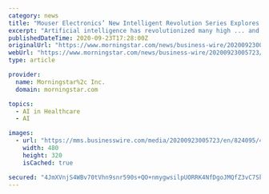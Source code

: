 ```yaml
---
category: news
title: "Mouser Electronics’ New Intelligent Revolution Series Explores Cutting-Edge Applications in Artificial Intelligence"
excerpt: "Artificial intelligence has revolutionized many high ... and identifying patterns in brain scans to predict the outcomes of speech therapy. As a global authorized distributor, Mouser offers ..."
publishedDateTime: 2020-09-23T17:28:00Z
originalUrl: "https://www.morningstar.com/news/business-wire/20200923005723/mouser-electronics-new-intelligent-revolution-series-explores-cutting-edge-applications-in-artificial-intelligence"
webUrl: "https://www.morningstar.com/news/business-wire/20200923005723/mouser-electronics-new-intelligent-revolution-series-explores-cutting-edge-applications-in-artificial-intelligence"
type: article

provider:
  name: Morningstar%2c Inc.
  domain: morningstar.com

topics:
  - AI in Healthcare
  - AI

images:
  - url: "https://mms.businesswire.com/media/20200923005723/en/824095/4/PRINT_EIT_IntelligentRevolution_eBook1.jpg"
    width: 480
    height: 320
    isCached: true

secured: "4JmXVnjS4WBv70tVhn9snr590s+QO+nmygwsilpUORRK4NfDgoJMQfZ3vC7SkQXyq/4AAUXhDsaYyuoCeQ6bkj0pSP0ckEnOTPbv/zgFjZret9ny//Xt1ud4/3/VZwh4F2y4Lu67XMz3fnTiG+T9RY+xjnmyl+BsulNc+KE57ZNb3Rq//obqfkWk8KeskmehCFaRAB/9cyNtNTiSogBf83IBH7vbUnCUzXCqtpwZ+p5XprQc6ailD7j8nkbvzL0b8sAM59St6ECRErThC/SeI7pzf0iDkqCOSLaBuSxx8IxaLLkpkEhI9mIBvgVdNWfaF/crL5Dtb9+hU7GqwOpeID2MVrn5pcQ/ZXtGhNNYymw=;QXtEhKA2wVE6yQRn4YhW9g=="
---
```


